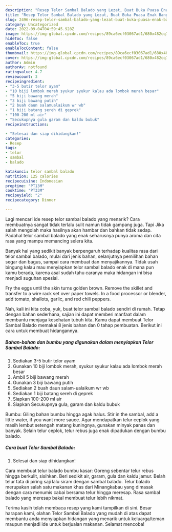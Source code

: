```yaml
---
description: "Resep Telor Sambal Balado yang Lezat, Buat Buka Puasa Enak Banget"
title: "Resep Telor Sambal Balado yang Lezat, Buat Buka Puasa Enak Banget"
slug: 2496-resep-telor-sambal-balado-yang-lezat-buat-buka-puasa-enak-banget
category: Uncategorized
date: 2022-09-04T04:59:45.928Z
image: https://img-global.cpcdn.com/recipes/89ca6ecf03067ad1/680x482cq70/telor-sambal-balado-foto-resep-utama.jpg
hideToc: false
enableToc: true
enableTocContent: false
thumbnail: https://img-global.cpcdn.com/recipes/89ca6ecf03067ad1/680x482cq70/telor-sambal-balado-foto-resep-utama.jpg
cover: https://img-global.cpcdn.com/recipes/89ca6ecf03067ad1/680x482cq70/telor-sambal-balado-foto-resep-utama.jpg
author: Admin
authorAv: notfound
ratingvalue: 4.7
reviewcount: 3
recipeingredient:
- "3-5 butir telor ayam"
- "10 biji lombok merah syukur syukur kalau ada lombok merah besar"
- "5 biji bawang merah"
- "3 biji bawang putih"
- "2 buah daun salamualaikum wr wb"
- "1 biji batang sereh di geprek"
- "100-200 ml air"
- "Secukupnya gula garam dan kaldu bubuk"
recipeinstructions:

- "Selesai dan siap dihidangkan!"
categories:
- Resep
tags:
- telor
- sambal
- balado

katakunci: telor sambal balado 
nutrition: 125 calories
recipecuisine: Indonesian
preptime: "PT13M"
cooktime: "PT33M"
recipeyield: "2"
recipecategory: Dinner

---
```



Lagi mencari ide resep telor sambal balado yang menarik? Cara membuatnya sangat tidak terlalu sulit namun tidak gampang juga. Tapi Jika salah mengolah maka hasilnya akan hambar dan bahkan tidak sedap. Padahal telor sambal balado yang enak seharusnya punya aroma dan cita rasa yang mampu memancing selera kita.


Banyak hal yang sedikit banyak berpengaruh terhadap kualitas rasa dari telor sambal balado, mulai dari jenis bahan, selanjutnya pemilihan bahan segar dan bagus, sampai cara membuat dan menyajikannya. Tidak usah bingung kalau mau menyiapkan telor sambal balado enak di mana pun kamu berada, karena asal sudah tahu caranya maka hidangan ini bisa menjadi suguhan spesial.

Fry the eggs until the skin turns golden brown. Remove the skillet and transfer to a wire rack set over paper towels. In a food processor or blender, add tomato, shallots, garlic, and red chili peppers.


Nah, kali ini kita coba, yuk, buat telor sambal balado sendiri di rumah. Tetap dengan bahan sederhana, sajian ini dapat memberi manfaat dalam membantu menjaga kesehatan tubuh kita. Kamu dapat membuat Telor Sambal Balado memakai 8 jenis bahan dan 0 tahap pembuatan. Berikut ini cara untuk membuat hidangannya.

<!--inarticleads1-->

##### Bahan-bahan dan bumbu yang digunakan dalam menyiapkan Telor Sambal Balado:

1. Sediakan 3-5 butir telor ayam
1. Gunakan 10 biji lombok merah, syukur syukur kalau ada lombok merah besar
1. Ambil 5 biji bawang merah
1. Gunakan 3 biji bawang putih
1. Sediakan 2 buah daun salam-ualaikum wr wb
1. Sediakan 1 biji batang sereh di geprek
1. Siapkan 100-200 ml air
1. Siapkan Secukupnya gula, garam dan kaldu bubuk


Bumbu: Giling bahan bumbu hingga agak halus. Stir in the sambal, add a little water, if you want more sauce. Agar mendapatkan telur ceplok yang masih lembut setengah matang kuningnya, gunakan minyak panas dan banyak. Selain telur ceplok, telur rebus juga enak dipadukan dengan bumbu balado. 

<!--inarticleads2-->

##### Cara buat Telor Sambal Balado:


1. Selesai dan siap dihidangkan!

Cara membuat telur balado bumbu kasar: Goreng sebentar telur rebus hingga berkulit, sisihkan. Beri sedikit air, garam, gula dan kaldu jamur. Belah telur tata di piring saji lalu siram dengan sambal balado. Telur balado merupakan salah satu makanan khas dari Minangkabau yang dimasak dengan cara menumis cabai bersama telur hingga meresap. Rasa sambal balado yang meresap bakal membuat telur lebih nikmat. 

Terima kasih telah membaca resep yang kami tampilkan di sini. Besar harapan kami, olahan Telor Sambal Balado yang mudah di atas dapat membantu anda menyiapkan hidangan yang menarik untuk keluarga/teman maupun menjadi ide untuk berjualan makanan. Selamat mencoba!
